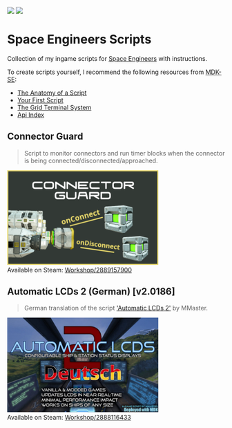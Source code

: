 [![](https://img.shields.io/badge/Language-C%23-informational)](https://learn.microsoft.com/en-us/dotnet/csharp/)
[![](https://img.shields.io/github/license/Ich73/SpaceEngineers-Scripts?label=License)](/LICENSE)
# Space Engineers Scripts
Collection of my ingame scripts for [Space Engineers](https://www.spaceengineersgame.com/) with instructions.

To create scripts yourself, I recommend the following resources from [MDK-SE](https://github.com/malware-dev/MDK-SE):
  * [The Anatomy of a Script](https://github.com/malware-dev/MDK-SE/wiki/The-Anatomy-of-a-Script#the-general-section-even-if-you-dont-use-mdk)
  * [Your First Script](https://github.com/malware-dev/MDK-SE/wiki/Your-First-Script)
  * [The Grid Terminal System](https://github.com/malware-dev/MDK-SE/wiki/The-Grid-Terminal-System)
  * [Api Index](https://github.com/malware-dev/MDK-SE/wiki/Api-Index)

## Connector Guard
> Script to monitor connectors and run timer blocks when the connector is being connected/disconnected/approached.

<a href="/Connector Guard"><img src="/Connector Guard/thumb.png" alt="Connector Guard" width="350px"></img></a>  
Available on Steam: [Workshop/2889157900](https://steamcommunity.com/sharedfiles/filedetails/?id=2889157900)


## Automatic LCDs 2 (German) [v2.0186]
> German translation of the script ['Automatic LCDs 2'](https://steamcommunity.com/sharedfiles/filedetails/?id=822950976) by MMaster.

<a href="/Automatic LCDs 2 (German) [v2.0186]"><img src="/Automatic LCDs 2 (German) [v2.0186]/thumb.png" alt="Connector Guard" width="350px"></img></a>  
Available on Steam: [Workshop/2888116433](https://steamcommunity.com/sharedfiles/filedetails/?id=2888116433)
